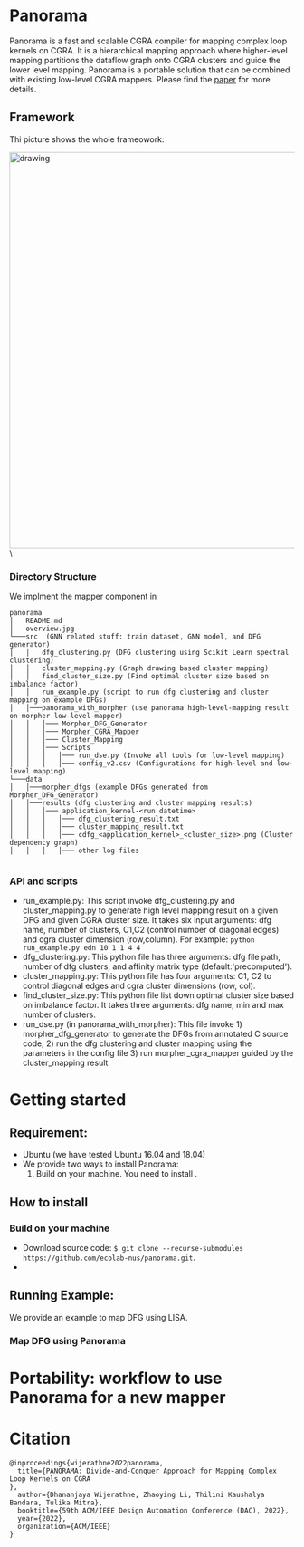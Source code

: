 # Panorama

Panorama is a fast and scalable CGRA compiler for mapping complex loop kernels on CGRA. It is a hierarchical mapping approach where higher-level mapping partitions the dataflow graph onto CGRA clusters and guide the lower level mapping. Panorama is a portable solution that can be combined with existing low-level CGRA mappers. Please find the [paper](https://www.comp.nus.edu.sg/~tulika/publications.htm) for more details.


## Framework

Thi picture shows the whole frameowork:

<img src="overview.jpg" alt="drawing" width="700"/> \



### Directory Structure
We implment the mapper component in 
```
panorama
│   README.md  
│   overview.jpg
└───src  (GNN related stuff: train dataset, GNN model, and DFG generator)
│   │   dfg_clustering.py (DFG clustering using Scikit Learn spectral clustering)
│   │   cluster_mapping.py (Graph drawing based cluster mapping)
│   │   find_cluster_size.py (Find optimal cluster size based on imbalance factor)
│   │   run_example.py (script to run dfg clustering and cluster mapping on example DFGs)
│   │───panorama_with_morpher (use panorama high-level-mapping result on morpher low-level-mapper)
│   │   │─── Morpher_DFG_Generator
│   │   │─── Morpher_CGRA_Mapper
│   │   │─── Cluster_Mapping
│   │   │─── Scripts
│   │   │   │─── run_dse.py (Invoke all tools for low-level mapping)
│   │   │   │─── config_v2.csv (Configurations for high-level and low-level mapping)  
└───data 
│   │───morpher_dfgs (example DFGs generated from Morpher_DFG_Generator)
│   │───results (dfg clustering and cluster mapping results)
│   │   │─── application_kernel-<run datetime> 
│   │   │   │─── dfg_clustering_result.txt 
│   │   │   │─── cluster_mapping_result.txt 
│   │   │   │─── cdfg_<application_kernel>_<cluster_size>.png (Cluster dependency graph)
│   │   │   │─── other log files


```
### API and scripts
* run_example.py: This script invoke dfg_clustering.py and cluster_mapping.py to generate high level mapping result on a given DFG and given CGRA cluster size. It takes six input arguments: dfg name, number of clusters, C1,C2 (control number of diagonal edges) and cgra cluster dimension (row,column). For  example: ``python run_example.py edn 10 1 1 4 4``
* dfg_clustering.py: This python file has three arguments: dfg file path, number of dfg clusters, and affinity matrix type (default:'precomputed'). 
* cluster_mapping.py: This python file has four arguments: C1, C2 to control diagonal edges and cgra cluster dimensions (row, col). 
* find_cluster_size.py: This python file list down optimal cluster size based on imbalance factor. It takes three arguments: dfg name, min and max number of clusters. 
* run_dse.py (in panorama_with_morpher): This file invoke 1) morpher_dfg_generator to generate the DFGs from annotated C source code, 2) run the dfg clustering and cluster mapping using the parameters in the config file 3) run morpher_cgra_mapper guided by the cluster_mapping result



# Getting started
## Requirement: 
* Ubuntu (we have tested Ubuntu 16.04 and 18.04)
* We provide two ways to install Panorama: 
  1) Build on your machine. You need to install .
  
## How to install

### Build on your machine
* Download source code: ``$ git clone --recurse-submodules  https://github.com/ecolab-nus/panorama.git``. 
* 

  

## Running Example:
We provide an example to map DFG using LISA. 


### Map DFG using Panorama



# Portability: workflow to use Panorama for a new mapper



# Citation

```
@inproceedings{wijerathne2022panorama,
  title={PANORAMA: Divide-and-Conquer Approach for Mapping Complex Loop Kernels on CGRA
},
  author={Dhananjaya Wijerathne, Zhaoying Li, Thilini Kaushalya Bandara, Tulika Mitra},
  booktitle={59th ACM/IEEE Design Automation Conference (DAC), 2022},
  year={2022},
  organization={ACM/IEEE}
}
```
